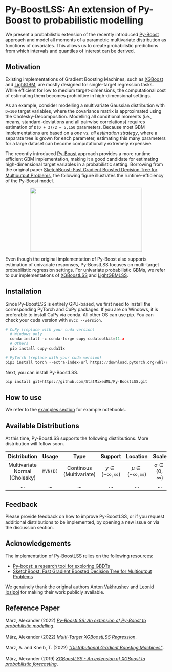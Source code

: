 # Py-BoostLSS: An extension of Py-Boost to probabilistic modelling

We present a probabilistic extension of the recently introduced [Py-Boost](https://github.com/sb-ai-lab/Py-Boost) approach and model all moments of a parametric multivariate distribution as functions of covariates. This allows us to create probabilistic predictions from which intervals and quantiles of interest can be derived. 

## Motivation

Existing implementations of Gradient Boosting Machines, such as [XGBoost](https://github.com/dmlc/xgboost) and [LightGBM](https://github.com/microsoft/LightGBM), are mostly designed for single-target regression tasks. While efficient for low to medium target-dimensions, the computational cost of estimating them becomes prohibitive in high-dimensional settings. 

As an example, consider modelling a multivariate Gaussian distribution with `D=100` target variables, where the covariance matrix is approximated using the Cholesky-Decomposition. Modelling all conditional moments (i.e., means, standard-deviations and all pairwise correlations) requires estimation of `D(D + 3)/2 = 5,150` parameters. Because most GBM implementations are based on a *one vs. all estimation strategy*, where a separate tree is grown for each parameter, estimating this many parameters for a large dataset can become computationally extremely expensive. 

The recently introduced [Py-Boost](https://github.com/sb-ai-lab/Py-Boost) approach provides a more runtime efficient GBM implementation, making it a good candidate for estimating high-dimensional target variables in a probabilistic setting. Borrowing from the original paper [SketchBoost: Fast Gradient Boosted Decision Tree for Multioutput Problems](https://openreview.net/forum?id=WSxarC8t-T), the following figure illustrates the runtime-efficiency of the Py-Boost model.

<p align="center">
<img src="https://user-images.githubusercontent.com/41187941/205011855-0e06247f-609f-4c12-9c53-9e00df91b2d9.png" width="350" height="200" />
</p>

Even though the original implementation of Py-Boost also supports estimation of univariate responses, Py-BoostLSS focuses on multi-target probabilistic regression settings. For univariate probabilistic GBMs, we refer to our implementations of [XGBoostLSS](https://github.com/StatMixedML/XGBoostLSS) and [LightGBMLSS](https://github.com/StatMixedML/LightGBMLSS).

## Installation

Since Py-BoostLSS is entirely GPU-based, we first need to install the corresponding PyTorch and CuPy packages. If you are on Windows, it is preferable to install CuPy via conda. All other OS can use pip. You can check your cuda version with `nvcc --version`.

```python
# CuPy (replace with your cuda version)
  # Windows only
  conda install -c conda-forge cupy cudatoolkit=11.x 
  # Others
  pip install cupy-cuda11x

# PyTorch (replace with your cuda version)
pip3 install torch --extra-index-url https://download.pytorch.org/whl/cu11x
```

Next, you can install Py-BoostLSS.

```python
pip install git+https://github.com/StatMixedML/Py-BoostLSS.git 
```

## How to use
We refer to the [examples section](https://github.com/StatMixedML/Py-BoostLSS/tree/main/examples) for example notebooks.

## Available Distributions
At this time, Py-BoostLSS supports the following distributions. More distribution will follow soon.

| Distribution                               | Usage   |Type                               | Support                   | Location                   | Scale                      | Shape | Correlation          |
| :----------------------------------------: | :------:|:--------------------------------: | :-----------------------: | :------------------------: | :------------------------: | :---: | :-------------------:| 
| Multivariate Normal <br /> (Cholesky)      | `MVN(D)` | Continous <br /> (Multivariate)   | $y \in (-\infty,\infty)$  | $\mu \in (-\infty,\infty)$ | $\sigma \in (0,\infty)$    | None  | $\rho \in [-1,1]$    |
|     ...                                    |  ...    |      ...                          |    ...                    |     ...                    |       ...                  |  ...  |  ...                 |




## Feedback
Please provide feedback on how to improve Py-BoostLSS, or if you request additional distributions to be implemented, by opening a new issue or via the discussion section.


## Acknowledgements

The implementation of Py-BoostLSS relies on the following resources:

- [Py-boost: a research tool for exploring GBDTs](https://github.com/sb-ai-lab/Py-Boost)
- [SketchBoost: Fast Gradient Boosted Decision Tree for Multioutput Problems](https://openreview.net/forum?id=WSxarC8t-T)

We genuinely thank the original authors [Anton Vakhrushev](https://www.kaggle.com/btbpanda) and [Leonid Iosipoi](http://iosipoi.com/) for making their work publicly available. 

## Reference Paper
März, Alexander (2022) [*Py-BoostLSS: An extension of Py-Boost to probabilistic modelling*](). <br/>
<br />
März, Alexander (2022) [*Multi-Target XGBoostLSS Regression*](https://arxiv.org/abs/2210.06831). <br/>
<br />
März, A. and Kneib, T. (2022) [*"Distributional Gradient Boosting Machines"*](https://arxiv.org/abs/2204.00778). <br/>
<br />
März, Alexander (2019) [*XGBoostLSS - An extension of XGBoost to probabilistic forecasting*](https://arxiv.org/abs/1907.03178).
